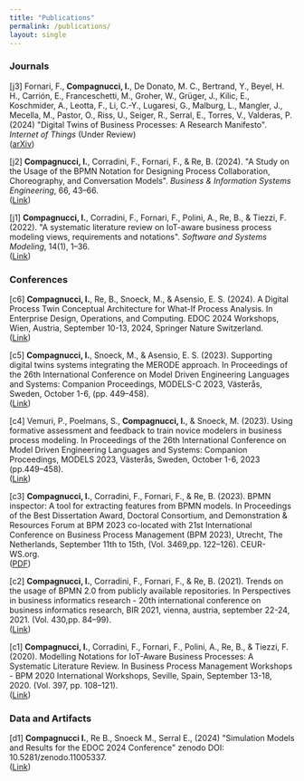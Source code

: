 ```yaml
---
title: "Publications"
permalink: /publications/
layout: single
---
```


### Journals

<span class="n-label">[j3]</span> <span class="journal-icon"></span> Fornari, F., **Compagnucci, I.**, De Donato, M. C., Bertrand, Y., Beyel, H. H., Carrión, E., Franceschetti, M., Groher, W., Grüger, J., Kilic, E., Koschmider, A., Leotta, F., Li, C.-Y., Lugaresi, G., Malburg, L., Mangler, J., Mecella, M., Pastor, O., Riss, U., Seiger, R., Serral, E., Torres, V., Valderas, P. (2024) "Digital Twins of Business Processes: A Research Manifesto". _Internet of Things_ (Under Review)
<br>
([arXiv](https://arxiv.org/abs/2410.08219))

<span class="n-label">[j2]</span> <span class="journal-icon"></span> **Compagnucci, I.**, Corradini, F., Fornari, F., & Re, B. (2024). "A Study on the Usage of the BPMN Notation for Designing Process Collaboration, Choreography, and Conversation Models". _Business & Information
Systems Engineering_, 66, 43–66.
<br>
([Link](https://scholar.google.com/citations?view_op=view_citation&hl=it&user=pp6CqJoAAAAJ&citation_for_view=pp6CqJoAAAAJ:2osOgNQ5qMEC))

<span class="n-label">[j1]</span> <span class="journal-icon"></span> **Compagnucci, I.**, Corradini, F., Fornari, F., Polini, A., Re, B., & Tiezzi, F. (2022). "A systematic literature review on IoT-aware business process modeling views, requirements and notations". _Software and Systems Modeling_, 14(1), 1–36.
<br>
([Link](https://scholar.google.com/citations?view_op=view_citation&hl=it&user=pp6CqJoAAAAJ&citation_for_view=pp6CqJoAAAAJ:9yKSN-GCB0IC))

### Conferences

<span class="n-label">[c6]</span> <span class="conference-icon"></span> **Compagnucci, I.**, Re, B., Snoeck, M., & Asensio, E. S. (2024). A Digital Process Twin Conceptual Architecture for What-If Process Analysis. In Enterprise Design, Operations, and Computing. EDOC 2024
Workshops, Wien, Austria, September 10-13, 2024, Springer Nature Switzerland.
<br>
([Link]())

<span class="n-label">[c5]</span> <span class="conference-icon"></span> **Compagnucci, I.**, Snoeck, M., & Asensio, E. S. (2023). Supporting digital twins systems integrating the MERODE approach. In Proceedings of the 26th International Conference on Model Driven Engineering
Languages and Systems: Companion Proceedings, MODELS-C 2023, Västerås, Sweden, October 1-6, (pp. 449–458).
<br>
([Link](https://ieeexplore.ieee.org/abstract/document/10350700))

<span class="n-label">[c4]</span> <span class="conference-icon"></span> Vemuri, P., Poelmans, S., **Compagnucci, I.**, & Snoeck, M. (2023). Using formative assessment and feedback to train novice modelers in business process modeling. In Proceedings of the 26th International
Conference on Model Driven Engineering Languages and Systems: Companion Proceedings, MODELS 2023, Västerås, Sweden, October 1-6, 2023 (pp.449–458).
<br>
([Link](https://ieeexplore.ieee.org/abstract/document/10350391))

<span class="n-label">[c3]</span> <span class="conference-icon"></span> **Compagnucci, I.**, Corradini, F., Fornari, F., & Re, B. (2023). BPMN inspector: A tool for extracting features from BPMN models. In Proceedings of the Best Dissertation Award, Doctoral Consortium, and
Demonstration & Resources Forum at BPM 2023 co-located with 21st International Conference on Business Process Management (BPM 2023), Utrecht, The Netherlands, September 11th to 15th, (Vol. 3469,pp. 122–126). CEUR-WS.org. 
<br>
([PDF](https://ceur-ws.org/Vol-3469/paper-22.pdf))

<span class="n-label">[c2]</span> <span class="conference-icon"></span>  **Compagnucci, I.**, Corradini, F., Fornari, F., & Re, B. (2021). Trends on the usage of BPMN 2.0 from publicly available repositories. In Perspectives in business informatics research - 20th international
conference on business informatics research, BIR 2021, vienna, austria, september 22-24, 2021. (Vol. 430,pp. 84–99).
<br>
([Link](https://link.springer.com/chapter/10.1007/978-3-030-87205-2_6))

<span class="n-label">[c1]</span> <span class="conference-icon"></span> **Compagnucci, I.**, Corradini, F., Fornari, F., Polini, A., Re, B., & Tiezzi, F. (2020). Modelling Notations for IoT-Aware Business Processes: A Systematic Literature Review. In Business Process Management Workshops - BPM 2020 International Workshops, Seville, Spain, September 13-18, 2020. (Vol. 397, pp. 108–121).
<br>
([Link](https://link.springer.com/chapter/10.1007/978-3-030-66498-5_9))

### Data and Artifacts

<span class="n-label">[d1]</span> <span class="data-icon"></span> **Compagnucci I.**, Re B., Snoeck M., Serral E., (2024) "Simulation Models and Results for the EDOC 2024 Conference" zenodo DOI: 10.5281/zenodo.11005337. 
<br>
([Link](https://zenodo.org/records/12671621))